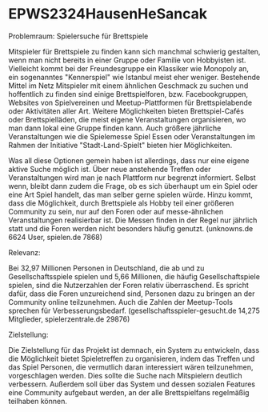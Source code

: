 # EPWS2324HausenHeSancak

Problemraum: Spielersuche für Brettspiele

Mitspieler für Brettspiele zu finden kann sich manchmal schwierig gestalten, wenn man nicht bereits in einer Gruppe oder Familie von Hobbyisten ist. Vielleicht kommt bei der Freundesgruppe ein Klassiker wie Monopoly an, ein sogenanntes "Kennerspiel" wie Istanbul meist eher weniger.
Bestehende Mittel im Netz Mitspieler mit einem ähnlichen Geschmack zu suchen und hoffentlich zu finden sind einige Brettspielforen, bzw. Facebookgruppen, Websites von Spielvereinen und Meetup-Plattformen für Brettspielabende oder Aktivitäten aller Art. Weitere Möglichkeiten bieten Brettspiel-Cafés oder Brettspielläden, die meist eigene Veranstaltungen organisieren, wo man dann lokal eine Gruppe finden kann.
Auch größere jährliche Veranstaltungen wie die Spielemesse Spiel Essen oder Veranstaltungen im Rahmen der Initiative "Stadt-Land-Spielt" bieten hier Möglichkeiten.

Was all diese Optionen gemein haben ist allerdings, dass nur eine eigene aktive Suche möglich ist. Über neue anstehende Treffen oder Veranstaltungen wird man je nach Plattform nur begrenzt informiert. Selbst wenn, bleibt dann zudem die Frage, ob es sich überhaupt um ein Spiel oder eine Art Spiel handelt, das man selber gerne spielen würde.
Hinzu kommt, dass die Möglichkeit, durch Brettspiele als Hobby teil einer größeren Community zu sein, nur auf den Foren oder auf messe-ähnlichen Veranstaltungen realisierbar ist. Die Messen finden in der Regel nur jährlich statt und die Foren werden nicht besonders häufig genutzt. (unknowns.de 6624 User, spielen.de 7868)

Relevanz:

Bei 32,97 Millionen Personen in Deutschland, die ab und zu Gesellschaftsspiele spielen und 5,66 Millionen, die häufig Gesellschaftspiele spielen, sind die Nutzerzahlen der Foren relativ überraschend. Es spricht dafür, dass die Foren unzureichend sind, Personen dazu zu bringen an der Community online teilzunehmen. Auch die Zahlen der Meetup-Tools sprechen für Verbesserungsbedarf. (gesellschaftsspieler-gesucht.de 14,275 Mitglieder, spielerzentrale.de 29876)

Zielstellung:

Die Zielstellung für das Projekt ist demnach, ein System zu entwickeln, dass die Möglichkeit bietet Spieletreffen zu organisieren, indem das Treffen und das Spiel Personen, die vermutlich daran interessiert wären teilzunehmen, vorgeschlagen werden. Dies sollte die Suche nach Mitspielern deutlich verbessern.
Außerdem soll über das System und dessen sozialen Features eine Community aufgebaut werden, an der alle Brettspielfans regelmäßig teilhaben können.
